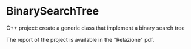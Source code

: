 # BinarySearchTree
C++ project: create a generic class that implement a binary search tree 

The report of the project is available in the "Relazione" pdf.

